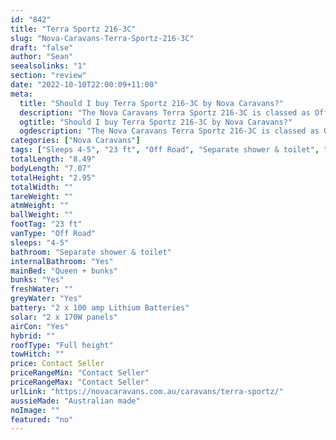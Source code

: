 ```yaml
---
id: "842"
title: "Terra Sportz 216-3C"
slug: "Nova-Caravans-Terra-Sportz-216-3C"
draft: "false"
author: "Sean"
seealsolinks: "1"
section: "review"
date: "2022-10-10T22:00:09+11:00"
meta:
  title: "Should I buy Terra Sportz 216-3C by Nova Caravans?"
  description: "The Nova Caravans Terra Sportz 216-3C is classed as Off Road, and sleeps 4-5 people. It is Australian made and comes in at 23 ft. It generally has Separate shower & toilet."
  ogtitle: "Should I buy Terra Sportz 216-3C by Nova Caravans?"
  ogdescription: "The Nova Caravans Terra Sportz 216-3C is classed as Off Road, and sleeps 4-5 people. It is Australian made and comes in at 23 ft. It generally has Separate shower & toilet."
categories: ["Nova Caravans"]
tags: ["Sleeps 4-5", "23 ft", "Off Road", "Separate shower & toilet", "Full height", "Price Unknown", "Australian made"]
totalLength: "8.49"
bodyLength: "7.07"
totalHeight: "2.95"
totalWidth: ""
tareWeight: ""
atmWeight: ""
ballWeight: ""
footTag: "23 ft"
vanType: "Off Road"
sleeps: "4-5"
bathroom: "Separate shower & toilet"
internalBathroom: "Yes"
mainBed: "Queen + bunks"
bunks: "Yes"
freshWater: ""
greyWater: "Yes"
battery: "2 x 100 amp Lithium Batteries"
solar: "2 x 170W panels"
airCon: "Yes"
hybrid: ""
roofType: "Full height"
towHitch: ""
price: Contact Seller
priceRangeMin: "Contact Seller"
priceRangeMax: "Contact Seller"
urlLink: "https://novacaravans.com.au/caravans/terra-sportz/"
aussieMade: "Australian made"
noImage: ""
featured: "no"
---
```

